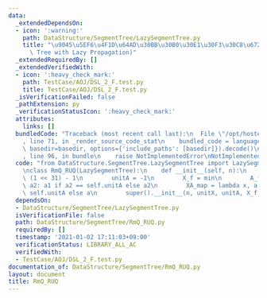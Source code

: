 ```yaml
---
data:
  _extendedDependsOn:
  - icon: ':warning:'
    path: DataStructure/SegmentTree/LazySegmentTree.py
    title: "\u9045\u5EF6\u4F1D\u64AD\u30BB\u30B0\u30E1\u30F3\u30C8\u6728 (Segment\
      \ Tree with Lazy Propagation)"
  _extendedRequiredBy: []
  _extendedVerifiedWith:
  - icon: ':heavy_check_mark:'
    path: TestCase/AOJ/DSL_2_F.test.py
    title: TestCase/AOJ/DSL_2_F.test.py
  _isVerificationFailed: false
  _pathExtension: py
  _verificationStatusIcon: ':heavy_check_mark:'
  attributes:
    links: []
  bundledCode: "Traceback (most recent call last):\n  File \"/opt/hostedtoolcache/Python/3.9.2/x64/lib/python3.9/site-packages/onlinejudge_verify/documentation/build.py\"\
    , line 71, in _render_source_code_stat\n    bundled_code = language.bundle(stat.path,\
    \ basedir=basedir, options={'include_paths': [basedir]}).decode()\n  File \"/opt/hostedtoolcache/Python/3.9.2/x64/lib/python3.9/site-packages/onlinejudge_verify/languages/python.py\"\
    , line 96, in bundle\n    raise NotImplementedError\nNotImplementedError\n"
  code: "from DataStructure.SegmentTree.LazySegmentTree import LazySegmentTree\n\n\
    \nclass RmQ_RUQ(LazySegmentTree):\n    def __init__(self, n):\n        unitX =\
    \ (1 << 31) - 1\n        unitA = -1\n        X_f = min\n        A_f = lambda a1,\
    \ a2: a1 if a2 == self.unitA else a2\n        XA_map = lambda x, a: x if a ==\
    \ self.unitA else a\n        super().__init__(n, unitX, unitA, X_f, A_f, XA_map)\n"
  dependsOn:
  - DataStructure/SegmentTree/LazySegmentTree.py
  isVerificationFile: false
  path: DataStructure/SegmentTree/RmQ_RUQ.py
  requiredBy: []
  timestamp: '2021-01-02 17:11:03+09:00'
  verificationStatus: LIBRARY_ALL_AC
  verifiedWith:
  - TestCase/AOJ/DSL_2_F.test.py
documentation_of: DataStructure/SegmentTree/RmQ_RUQ.py
layout: document
title: RmQ_RUQ
---
```

